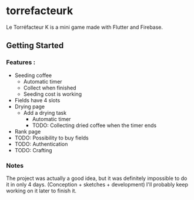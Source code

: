 # torrefacteurk

Le Torréfacteur K is a mini game made with Flutter and Firebase.

## Getting Started

### Features :
- Seeding coffee
  - Automatic timer
  - Collect when finished
  - Seeding cost is working
- Fields have 4 slots
- Drying page
    - Add a drying task
      - Automatic timer
      - TODO: Collecting dried coffee when the timer ends
- Rank page
- TODO: Possibility to buy fields
- TODO: Authentication
- TODO: Crafting

### Notes
The project was actually a good idea, but it was definitely impossible to do it in only 4 days.
(Conception + sketches + development)
I'll probably keep working on it later to finish it.